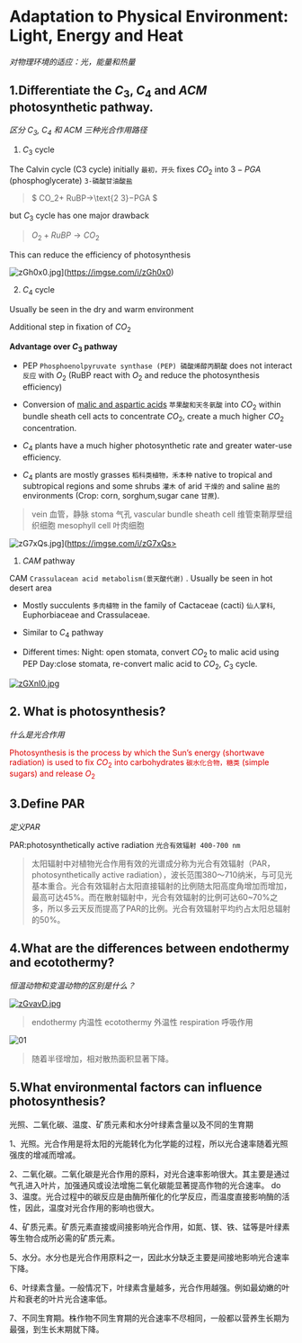 # Adaptation to Physical Environment: Light, Energy and Heat

*对物理环境的适应：光，能量和热量*

## 1.Differentiate the $C_3$, $C_4$ and $ACM$ photosynthetic pathway.

*区分 $C_3$, $C_4$ 和 $ACM$ 三种光合作用路径*

1. $C_3$ cycle

The Calvin cycle (C3 cycle) initially `最初，开头` fixes $CO_2$ into $3-PGA$   (phosphoglycerate) `3-磷酸⽢油酸盐`

  >$ CO_2+ RuBP→\text{2 3}−PGA $ 

  but $C_3$ cycle has one major drawback
  >$O_2 + RuBP→CO_2$

  This can reduce the efficiency of photosynthesis

![zGh0x0.jpg](https://s1.ax1x.com/2022/11/24/zGh0x0.jpg)](https://imgse.com/i/zGh0x0)

2. $C_4$  cycle

Usually be seen in the dry and warm environment 

Additional step in fixation of $CO_2$

**Advantage over $C_3$ pathway**

* PEP `Phosphoenolpyruvate synthase (PEP)
磷酸烯醇丙酮酸` does not interact `反应` with $O_2$ (RuBP react with $O_2$ and reduce the photosynthesis efficiency)

* Conversion of <u>malic and aspartic acids</u> `苹果酸和天冬氨酸` into $CO_2$ within bundle sheath cell acts to concentrate $CO_2$, create a much higher $CO_2$ concentration.

* $C_4$ plants have a much higher photosynthetic rate and greater water-use efficiency.
  
* $C_4$ plants are mostly grasses `稻科类植物，禾本种` native to tropical and subtropical regions and some shrubs `灌木` of arid `干燥的` and saline `盐的 `environments (Crop: corn, sorghum,sugar cane `甘蔗`).

>vein  血管，静脉
stoma  气孔
vascular bundle sheath cell 维管束鞘厚壁组织细胞
mesophyll cell 叶肉细胞

![zG7xQs.jpg](https://s1.ax1x.com/2022/11/24/zG7xQs.jpg)](https://imgse.com/i/zG7xQs>

1. $CAM$ pathway

CAM `Crassulacean acid metabolism(景天酸代谢)` . Usually be seen  in hot desert area

* Mostly succulents `多肉植物` in the family of Cactaceae (cacti) `仙人掌科`, Euphorbiaceae and Crassulaceae.

* Similar to $C_4$ pathway
  
* Different times:
Night: open stomata, convert $CO_2$ to malic acid using PEP
Day:close stomata, re-convert malic acid to $CO_2$, $C_3$ cycle.

[![zGXnI0.jpg](https://s1.ax1x.com/2022/11/24/zGXnI0.jpg)](https://imgse.com/i/zGXnI0)
## 2. What is photosynthesis?

*什么是光合作用*
 
<font color="#dd0000">Photosynthesis is the process by which the Sun’s energy (shortwave radiation) is used to fix $CO_2$ into carbohydrates `碳水化合物，糖类` (simple sugars) and release $O_2$</font><br />

## 3.Define PAR

*定义PAR*

PAR:photosynthetically active radiation `光合有效辐射 400-700 nm` 

>太阳辐射中对植物光合作用有效的光谱成分称为光合有效辐射（PAR，photosynthetically active radiation），波长范围380～710纳米，与可见光基本重合。光合有效辐射占太阳直接辐射的比例随太阳高度角增加而增加，最高可达45%。而在散射辐射中，光合有效辐射的比例可达60~70%之多，所以多云天反而提高了PAR的比例。光合有效辐射平均约占太阳总辐射的50%。

## 4.What are the differences between endothermy and ecotothermy?

*恒温动物和变温动物的区别是什么？*

[![zGvavD.jpg](https://s1.ax1x.com/2022/11/24/zGvavD.jpg)](https://imgse.com/i/zGvavD)

>endothermy  内温性
 ecotothermy 外温性
 respiration 呼吸作用
 
 ![01](https://pics6.baidu.com/feed/b3fb43166d224f4ac9d831f199f8d9549922d1a1.jpeg@f_auto?token=d42f20453291c02dd1cb104f7b49f57a&s=0130E833499C6DCC5ADD38C2000080B2)

 >随着半径增加，相对散热面积显著下降。

## 5.What environmental factors can influence photosynthesis?

 光照、二氧化碳、温度、矿质元素和水分叶绿素含量以及不同的生育期

1、光照。光合作用是将太阳的光能转化为化学能的过程，所以光合速率随着光照强庋的增减而增减。

2、二氧化碳。二氧化碳是光合作用的原料，对光合速率影响很大。其主要是通过气孔进入叶片，加强通风或设法增施二氧化碳能显著提高作物的光合速率。
do
3、温度。光合过程中的碳反应是由酶所催化的化学反应，而温度直接影响酶的活性，因此，温度对光合作用的影响也很大。

4、矿质元素。矿质元素直接或间接影响光合作用，如氮、镁、铁、锰等是叶绿素等生物合成所必需的矿质元素。

5、水分。水分也是光合作用原料之一，因此水分缺乏主要是间接地影响光合速率下降。

6、叶绿素含量。一般情况下，叶绿素含量越多，光合作用越强。例如最幼嫩的叶片和衰老的叶片光合速率低。

7、不同生育期。株作物不同生育期的光合速率不尽相同，一般都以营养生长期为最强，到生长末期就下降。